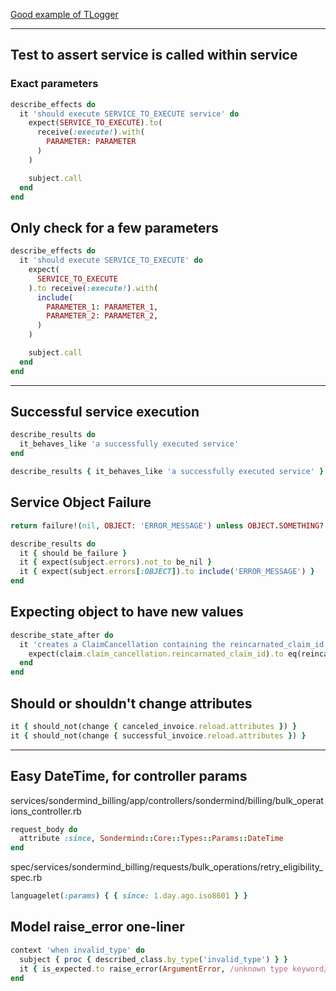 [Good example of TLogger](https://github.com/SonderMindOrg/sonder-rails/blob/develop/services/sondermind_billing/lib/sondermind/billing/services/transfer/transfer.rb#L62-L94)

---

## Test to assert service is called within service

### Exact parameters

```rb
describe_effects do
  it 'should execute SERVICE_TO_EXECUTE service' do
    expect(SERVICE_TO_EXECUTE).to(
      receive(:execute!).with(
        PARAMETER: PARAMETER
      )
    )

    subject.call
  end
end
```

## Only check for a few parameters

```rb
describe_effects do
  it 'should execute SERVICE_TO_EXECUTE' do
    expect(
      SERVICE_TO_EXECUTE
    ).to receive(:execute!).with(
      include(
        PARAMETER_1: PARAMETER_1,
        PARAMETER_2: PARAMETER_2,
      )
    )

    subject.call
  end
end
```

---

## Successful service execution

```rb
describe_results do
  it_behaves_like 'a successfully executed service'
end
```

```rb
describe_results { it_behaves_like 'a successfully executed service' }
```

## Service Object Failure

```rb
return failure!(nil, OBJECT: 'ERROR_MESSAGE') unless OBJECT.SOMETHING?

describe_results do
  it { should be_failure }
  it { expect(subject.errors).not_to be_nil }
  it { expect(subject.errors[:OBJECT]).to include('ERROR_MESSAGE') }
end
```

## Expecting object to have new values

```rb
describe_state_after do
  it 'creates a ClaimCancellation containing the reincarnated_claim_id' do
    expect(claim.claim_cancellation.reincarnated_claim_id).to eq(reincarnated_claim.id)
  end
end
```

## Should or shouldn't change attributes

```rb
it { should_not(change { canceled_invoice.reload.attributes }) }
it { should_not(change { successful_invoice.reload.attributes }) }
```

---

## Easy DateTime, for controller params

services/sondermind_billing/app/controllers/sondermind/billing/bulk_operations_controller.rb

```rb
request_body do
  attribute :since, Sondermind::Core::Types::Params::DateTime
end
```

spec/services/sondermind_billing/requests/bulk_operations/retry_eligibility_spec.rb

```rb
languagelet(:params) { { since: 1.day.ago.iso8601 } }
```

## Model raise_error one-liner

```rb
context 'when invalid_type' do
  subject { proc { described_class.by_type('invalid_type') } }
  it { is_expected.to raise_error(ArgumentError, /unknown type keyword/) }
end
```
